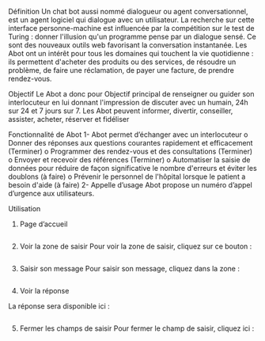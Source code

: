 Définition 
  Un chat bot aussi nommé dialogueur ou agent conversationnel, est un agent logiciel qui dialogue avec un utilisateur. La recherche sur cette interface personne-machine est influencée par la compétition sur le test de Turing : donner l'illusion qu'un programme pense par un dialogue sensé. Ce sont des nouveaux outils web favorisant la conversation instantanée.
  Les Abot ont un intérêt pour tous les domaines qui touchent la vie quotidienne : ils permettent d'acheter des produits ou des services, de résoudre un problème, de faire une réclamation, de payer une facture, de prendre rendez-vous.

Objectif 
  Le Abot a donc pour Objectif principal de renseigner ou guider son interlocuteur en lui donnant l'impression de discuter avec un humain, 24h sur 24 et 7 jours sur 7. Les Abot peuvent informer, divertir, conseiller, assister, acheter, réserver et fidéliser

Fonctionnalité de Abot
  1-	Abot permet d’échanger avec un interlocuteur
    o	Donner des réponses aux questions courantes rapidement et efficacement (Terminer)
    o	Programmer des rendez-vous et des consultations (Terminer)
    o	Envoyer et recevoir des références (Terminer)
    o	Automatiser la saisie de données pour réduire de façon significative le nombre d'erreurs et éviter les doublons (à faire)
    o	Prévenir le personnel de l'hôpital lorsque le patient a besoin d'aide (à faire)
  2-	Appelle d’usage
    Abot propose un numéro d’appel d’urgence aux utilisateurs. 

Utilisation
1.	Page d’accueil 

<img href="./assets/img/read/7.png">









2.	Voir la zone de saisir
Pour voir la zone de saisir, cliquez sur ce bouton :

<img href="./assets/img/read/1.png">

3.	Saisir son message
Pour saisir son message, cliquez dans la zone :

<img href="./assets/img/read/2.png">






4.	Voir la réponse 

La réponse sera disponible ici :

<img href="./assets/img/read/3.png">



5.	Fermer les champs de saisir
Pour fermer le champ de saisir, cliquez ici :

<img href="./assets/img/read/4.png">



